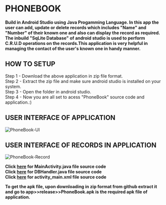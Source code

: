 # PHONEBOOK 
**Build in Android Studio using Java Progamming Language. In this app the user can add, update or delete records which includes "Name" and "Number" of their known one and also can display the record as required. The inbuild "SqLite Database" of android studio is used to perform C.R.U.D operations on the records.This application is very helpful in managing the contact of the user's known one in handy manner.**

## HOW TO SETUP  
Step 1 - Download the above application in zip file format.  
Step 2 - Extract the zip file and make sure android studio is installed on your system.  
Step 3 - Open the folder in android studio.  
Step 4 - Now you are all set to acess "PhoneBook" source code and application.:)  
  
  ## USER INTERFACE OF APPLICATION  
  ![PhoneBook-UI](https://user-images.githubusercontent.com/33429953/124088284-6d4eb880-da70-11eb-899a-9ffe42fc336d.jpeg)  
    
    
  ## USER INTERFACE OF RECORDS IN APPLICATION  
  ![PhoneBook-Record](https://user-images.githubusercontent.com/33429953/124088540-a7b85580-da70-11eb-8cbe-31ded58b5584.jpeg)  
    
      
  **Click [here](https://github.com/suubbhhaamm/PhoneBook-App/blob/master/app/src/main/java/com/example/sqlite/MainActivity.java) for MainActivity.java file source code**  
  **Click [here](https://github.com/suubbhhaamm/PhoneBook-App/blob/master/app/src/main/java/com/example/sqlite/DBHandler.java) for DBHandler.java file source code**  
  **Click [here](https://github.com/suubbhhaamm/PhoneBook-App/blob/master/app/src/main/res/layout/activity_main.xml) for activity_main.xml file source code**  
    
  **To get the apk file, upon downloading in zip format from github extract it and go to app>>release>>PhoneBook.apk is the required apk file of application.**
